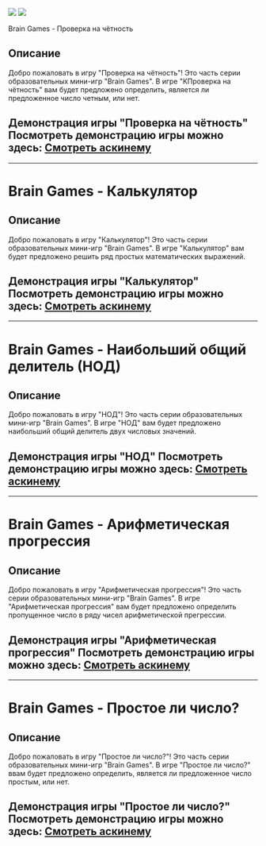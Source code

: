 <a href="https://codeclimate.com/github/chifcrow/python-project-49/maintainability"><img src="https://api.codeclimate.com/v1/badges/c0c0bd41b3105ab57b32/maintainability" /></a>
<a href="https://codeclimate.com/github/chifcrow/python-project-49/test_coverage"><img src="https://api.codeclimate.com/v1/badges/c0c0bd41b3105ab57b32/test_coverage" /></a>


 Brain Games - Проверка на чётность

## Описание
Добро пожаловать в игру "Проверка на чётность"! Это часть серии образовательных мини-игр "Brain Games". В игре "КПроверка на чётность" вам будет предложено определить, является ли предложенное число четным, или нет.

## Демонстрация игры "Проверка на чётность" Посмотреть демонстрацию игры можно здесь: [Смотреть аскинему](https://asciinema.org/a/VBlhHTxjHRJmSfo5Iu5jJZwnh)

-------------------------------------------------------------------------------------------------------------------------------------------------------------------------

# Brain Games - Калькулятор

## Описание
Добро пожаловать в игру "Калькулятор"! Это часть серии образовательных мини-игр "Brain Games". В игре "Калькулятор" вам будет предложено решить ряд простых математических выражений.

## Демонстрация игры "Калькулятор" Посмотреть демонстрацию игры можно здесь: [Смотреть аскинему](https://asciinema.org/a/e1MhtC5gqrwLJ2jmSDog9tTvN)

-------------------------------------------------------------------------------------------------------------------------------------------------------------------------

# Brain Games - Наибольший общий делитель (НОД)

## Описание
Добро пожаловать в игру "НОД"! Это часть серии образовательных мини-игр "Brain Games". В игре "НОД" вам будет предложено наибольший общий делитель двух числовых значений.

## Демонстрация игры "НОД" Посмотреть демонстрацию игры можно здесь: [Смотреть аскинему](https://asciinema.org/a/RsAV6fVrg1VMG6j0yJ0EYirlB)

-------------------------------------------------------------------------------------------------------------------------------------------------------------------------

# Brain Games - Арифметическая прогрессия

## Описание
Добро пожаловать в игру "Арифметическая прогрессия"! Это часть серии образовательных мини-игр "Brain Games". В игре "Арифметическая прогрессия" вам будет предложено определить пропущенное число в ряду чисел арифметической прегрессии.

## Демонстрация игры "Арифметическая прогрессия" Посмотреть демонстрацию игры можно здесь: [Смотреть аскинему](https://asciinema.org/a/qpXKv6vX78PYhNoWh29cigf9I)

-------------------------------------------------------------------------------------------------------------------------------------------------------------------------

# Brain Games - Простое ли число?

## Описание
Добро пожаловать в игру "Простое ли число?"! Это часть серии образовательных мини-игр "Brain Games". В игре "Простое ли число?" ввам будет предложено определить, является ли предложенное число простым, или нет.

## Демонстрация игры "Простое ли число?" Посмотреть демонстрацию игры можно здесь: [Смотреть аскинему](https://asciinema.org/a/vZ9UROl03Q6ifhnGRGgyTVhAE)
